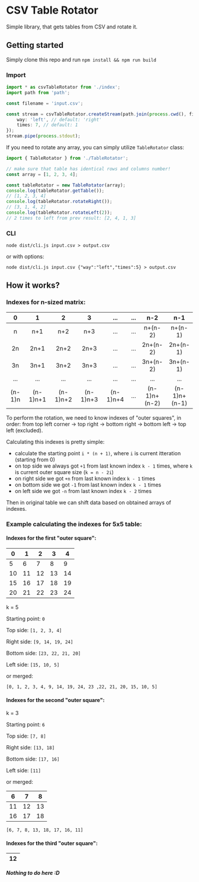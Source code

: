 # CSV Table Rotator
Simple library, that gets tables from CSV and rotate it.

## Getting started
Simply clone this repo and run `npm install && npm run build`

### Import
```typescript
import * as csvTableRotator from './index';
import path from 'path';

const filename = 'input.csv';

const stream = csvTableRotator.createStream(path.join(process.cwd(), filename), {
    way: 'left', // default: 'right'
    times: 7, // default: 1
});
stream.pipe(process.stdout);
```

If you need to rotate any array, you can simply utilize `TableRotator` class:
```typescript
import { TableRotator } from './TableRotator';

// make sure that table has identical rows and columns number!
const array = [1, 2, 3, 4];

const tableRotator = new TableRotator(array);
console.log(tableRotator.getTable());
// [1, 2, 3, 4]
console.log(tableRotator.rotateRight());
// [3, 1, 4, 2]
console.log(tableRotator.rotateLeft(2));
// 2 times to left from prev result: [2, 4, 1, 3]
```

### CLI
`node dist/cli.js input.csv > output.csv`

or with options:

`node dist/cli.js input.csv {"way":"left","times":5} > output.csv`

## How it works?

### Indexes for n-sized matrix:

|    0   |     1    |     2    |     3    |    ...   | ... |      n-2      |      n-1      |
|:------:|:--------:|:--------:|:--------:|:--------:|:---:|:-------------:|:-------------:|
|    n   |    n+1   |    n+2   |    n+3   |    ...   | ... |    n+(n-2)    |    n+(n-1)    |
|   2n   |   2n+1   |   2n+2   |   2n+3   |    ...   | ... |    2n+(n-2)   |    2n+(n-1)   |
|   3n   |   3n+1   |   3n+2   |   3n+3   |    ...   | ... |    3n+(n-2)   |    3n+(n-1)   |
|   ...  |    ...   |    ...   |    ...   |    ...   | ... |      ...      |      ...      |
| (n-1)n | (n-1)n+1 | (n-1)n+2 | (n-1)n+3 | (n-1)n+4 | ... | (n-1)n+ (n-2) | (n-1)n+ (n-1) |

To perform the rotation, we need to know indexes of "outer squares", in order: from top left corner -> top right -> bottom right -> bottom left -> top left (excluded). 

Calculating this indexes is pretty simple:
- calculate the starting point `i * (n + 1)`, where `i` is current itteration (starting from 0)
- on top side we always got `+1` from last known index `k - 1` times, where `k` is current outer square size (`k = n - 2i`)
- on right side we got `+n` from last known index `k - 1` times
- on bottom side we got `-1` from last known index `k - 1` times
- on left side we got `-n` from last known index `k - 2` times

Then in original table we can shift data based on obtained arrays of indexes.

### Example calculating the indexes for 5x5 table:
#### Indexes for the first "outer square":


| 0  | 1  | 2  | 3  | 4  |
|----|----|----|----|----|
| 5  | 6  | 7  | 8  | 9  |
| 10 | 11 | 12 | 13 | 14 |
| 15 | 16 | 17 | 18 | 19 |
| 20 | 21 | 22 | 23 | 24 |


k = 5

Starting point: `0`

Top side: `[1, 2, 3, 4]`

Right side: `[9, 14, 19, 24]`

Bottom side: `[23, 22, 21, 20]`

Left side: `[15, 10, 5]`

or merged:

`[0, 1, 2, 3, 4, 9, 14, 19, 24, 23 ,22, 21, 20, 15, 10, 5]`

#### Indexes for the second "outer square":

k = 3

Starting point: `6`

Top side: `[7, 8]`

Right side: `[13, 18]`

Bottom side: `[17, 16]`

Left side: `[11]`

or merged:

| 6  | 7  | 8  |
|----|----|----|
| 11 | 12 | 13 |
| 16 | 17 | 18 |

`[6, 7, 8, 13, 18, 17, 16, 11]`

#### Indexes for the third "outer square":

| 12  |
|-----|

___Nothing to do here :D___
